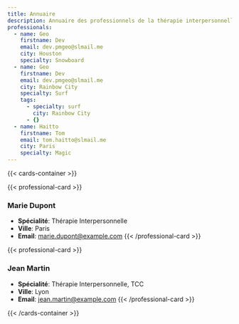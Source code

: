 ```yaml
---
title: Annuaire
description: Annuaire des professionnels de la thérapie interpersonnelle.
professionals:
  - name: Geo
    firstname: Dev
    email: dev.pmgeo@slmail.me
    city: Houston
    specialty: Snowboard
  - name: Geo
    firstname: Dev
    email: dev.pmgeo@slmail.me
    city: Rainbow City
    specialty: Surf
    tags:
      - specialty: surf
        city: Rainbow City
      - {}
  - name: Haitto
    firstname: Tom
    email: tom.haitto@slmail.me
    city: Paris
    specialty: Magic
---
```


{{< cards-container >}}

  {{< professional-card >}}
  ### Marie Dupont
  - **Spécialité**: Thérapie Interpersonnelle
  - **Ville**: Paris
  - **Email**: [marie.dupont@example.com](mailto:marie.dupont@example.com)
  {{< /professional-card >}}

  {{< professional-card >}}
  ### Jean Martin
  - **Spécialité**: Thérapie Interpersonnelle, TCC
  - **Ville**: Lyon
  - **Email**: [jean.martin@example.com](mailto:jean.martin@example.com)
  {{< /professional-card >}}

{{< /cards-container >}}
